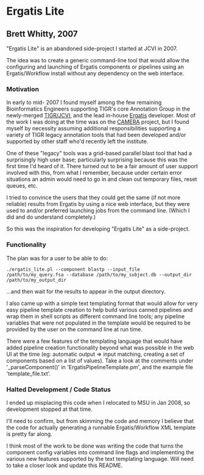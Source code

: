 # Ergatis Lite
## Brett Whitty, 2007

"Ergatis Lite" is an abandoned side-project I started at JCVI in 2007.

The idea was to create a generic command-line tool that would allow the configuring and launching of Ergatis components or pipelines
using an Ergatis/Workflow install without any dependency on the web interface.

### Motivation

In early to mid- 2007 I found myself among the few remaining Bioinformatics Engineers supporting TIGR's core Annotation Group in the newly-merged [TIGR/JCVI](https://en.wikipedia.org/wiki/J._Craig_Venter_Institute), and the lead in-house [Ergatis](http://github.com/brettwhitty/ergatis) developer. Most of the work I was doing at the time was on the [CAMERA](http://www.jcvi.org/cms/research/projects/camera/overview/) project, but I found myself by necessity assuming additional responsibilities supporting a variety of TIGR legacy annotation tools that had been developed and/or supported by other staff who'd recently left the institute.

One of these "legacy" tools was a grid-based parallel blast tool that had a surprisingly high user base; particularly surprising because this was the first time I'd heard of it. There turned out to be a fair amount of user support involved with this, from what I remember, because under certain error situations an admin would need to go in and clean out temporary files, reset queues, etc.

I tried to convince the users that they could get the same (if not more reliable) results from Ergatis by using a nice web interface, but they were used to and/or preferred launching jobs from the command line. (Which I did and do understand completely.)

So this was the inspiration for developing "Ergatis Lite" as a side-project.

### Functionality

The plan was for a user to be able to do:

    ./ergatis_lite.pl --component blastp --input_file /path/to/my_query.fsa --database /path/to/my_subject.db --output_dir /path/to/my_output_dir

...and then wait for the results to appear in the output directory.

I also came up with a simple text templating format that would allow for very easy pipeline template creation to help build various canned pipelines and wrap them in shell scripts as different command line tools; any pipeline variables that were not populated in the template would be required to be provided by the user on the command line at run time.

There were a few features of the templating language that would have added pipeline creation functionality beyond what was possible in the web UI at the time (eg: automatic output => input matching, creating a set of components based on a list of values). Take a look at the comments under '_parseComponent()' in 'ErgatisPipelineTemplate.pm', and the example file 'template_file.txt'.

### Halted Development / Code Status

I ended up misplacing this code when I relocated to MSU in Jan 2008, so development stopped at that time.

I'll need to confirm, but from skimming the code and memory I believe that the code for actually generating a runnable Ergatis/Workflow XML template is pretty far along.

I think most of the work to be done was writing the code that turns the component config variables into command line flags and implementing the various new features supported by the text templating language. Will need to take a closer look and update this README.
